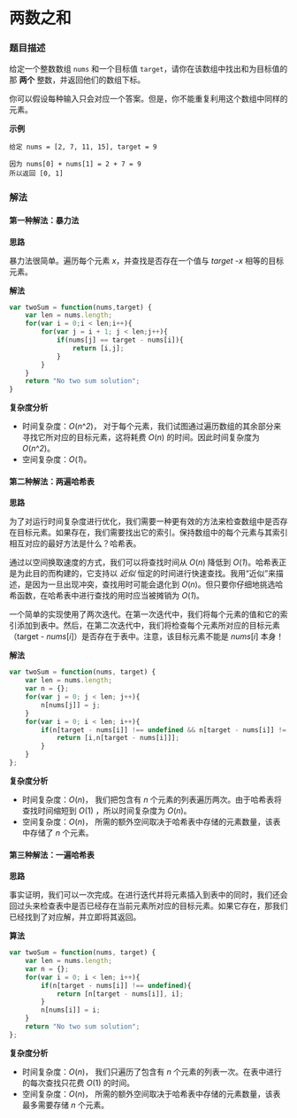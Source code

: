 # 两数之和

### 题目描述

给定一个整数数组 `nums` 和一个目标值 `target`，请你在该数组中找出和为目标值的那 **两个** 整数，并返回他们的数组下标。

你可以假设每种输入只会对应一个答案。但是，你不能重复利用这个数组中同样的元素。

**示例**

```
给定 nums = [2, 7, 11, 15], target = 9

因为 nums[0] + nums[1] = 2 + 7 = 9
所以返回 [0, 1]
```

### 解法

#### 第一种解法：暴力法

**思路**

暴力法很简单。遍历每个元素 *x*，并查找是否存在一个值与 *target* -*x* 相等的目标元素。

**解法**

```javascript
var twoSum = function(nums,target) {
    var len = nums.length;
    for(var i = 0;i < len;i++){
        for(var j = i + 1; j < len;j++){
            if(nums[j] == target - nums[i]){
				return [i,j];
            }
        }
    }
    return "No two sum solution";
}
```

**复杂度分析**

- 时间复杂度：*O*(*n*^*2*)， 对于每个元素，我们试图通过遍历数组的其余部分来寻找它所对应的目标元素，这将耗费 *O*(*n*) 的时间。因此时间复杂度为 *O*(*n*^*2*)。
- 空间复杂度：*O*(*1*)。

#### 第二种解法：两遍哈希表

**思路**

为了对运行时间复杂度进行优化，我们需要一种更有效的方法来检查数组中是否存在目标元素。如果存在，我们需要找出它的索引。保持数组中的每个元素与其索引相互对应的最好方法是什么？哈希表。

通过以空间换取速度的方式，我们可以将查找时间从 *O*(*n*) 降低到 *O*(*1*)。哈希表正是为此目的而构建的，它支持以 *近似* 恒定的时间进行快速查找。我用“近似”来描述，是因为一旦出现冲突，查找用时可能会退化到 *O*(*n*)。但只要你仔细地挑选哈希函数，在哈希表中进行查找的用时应当被摊销为 *O*(*1*)。

一个简单的实现使用了两次迭代。在第一次迭代中，我们将每个元素的值和它的索引添加到表中。然后，在第二次迭代中，我们将检查每个元素所对应的目标元素（target - *nums*[*i*]）是否存在于表中。注意，该目标元素不能是 *nums*[*i*] 本身！

**解法**

```javascript
var twoSum = function(nums, target) {
    var len = nums.length;
    var n = {};
    for(var j = 0; j < len; j++){
        n[nums[j]] = j;
    }
    for(var i = 0; i < len; i++){
        if(n[target - nums[i]] !== undefined && n[target - nums[i]] != i){
            return [i,n[target - nums[i]]];
        }
    }
};
```

**复杂度分析**

- 时间复杂度：*O*(*n*)， 我们把包含有 *n* 个元素的列表遍历两次。由于哈希表将查找时间缩短到 *O*(1) ，所以时间复杂度为 *O*(*n*)。
- 空间复杂度：*O*(*n*)， 所需的额外空间取决于哈希表中存储的元素数量，该表中存储了 *n* 个元素。 

#### 第三种解法：一遍哈希表

**思路**

事实证明，我们可以一次完成。在进行迭代并将元素插入到表中的同时，我们还会回过头来检查表中是否已经存在当前元素所对应的目标元素。如果它存在，那我们已经找到了对应解，并立即将其返回。

**算法**

```javascript
var twoSum = function(nums, target) {
    var len = nums.length;
    var n = {};
    for(var i = 0; i < len; i++){
        if(n[target - nums[i]] !== undefined){
            return [n[target - nums[i]], i];
        }
        n[nums[i]] = i;
    }
    return "No two sum solution";
};
```

**复杂度分析**

- 时间复杂度：*O*(*n*)， 我们只遍历了包含有 *n* 个元素的列表一次。在表中进行的每次查找只花费 *O*(1) 的时间。
- 空间复杂度：*O*(*n*)， 所需的额外空间取决于哈希表中存储的元素数量，该表最多需要存储 *n* 个元素。

